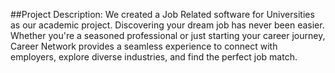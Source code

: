 ##Project Description:
We created a Job Related software for Universities as our academic project. Discovering your dream job has never been easier. Whether you're a seasoned professional or just starting your career journey, Career Network provides a seamless experience to connect with employers, explore diverse industries, and find the perfect job match.
